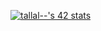<a align="center" href="https://baudrim.fr"><img  align="center" src="https://badge42.vercel.app/api/v2/cl4bxkyet004509mnpcbpdsub/stats?cursusId=21&coalitionId=45" alt="tallal--'s 42 stats" /></a>

<!--
**Baudrim/Baudrim** is a ✨ _special_ ✨ repository because its `README.md` (this file) appears on your GitHub profile.

Here are some ideas to get you started:

- 🔭 I’m currently working on ...
- 🌱 I’m currently learning ...
- 👯 I’m looking to collaborate on ...
- 🤔 I’m looking for help with ...
- 💬 Ask me about ...
- 📫 How to reach me: ...
- 😄 Pronouns: ...
- ⚡ Fun fact: ...
-->
